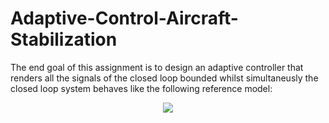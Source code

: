 # Adaptive-Control-Aircraft-Stabilization
The end goal of this assignment is to design an adaptive controller that renders all the signals of the closed loop bounded whilst simultaneusly the closed loop system behaves like the following reference model:
<p align="center">
<img src="https://render.githubusercontent.com/render/math?math=\varphi_{ref}(s)=\frac{1}{s^2 + 1,4s + 1}r(s)">
</p>
